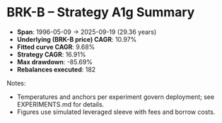 # BRK-B – Strategy A1g Summary

- **Span**: 1996-05-09 → 2025-09-19 (29.36 years)
- **Underlying (BRK-B price) CAGR**: 10.97%
- **Fitted curve CAGR**: 9.68%
- **Strategy CAGR**: 16.91%
- **Max drawdown**: -85.69%
- **Rebalances executed**: 182

Notes:

- Temperatures and anchors per experiment govern deployment; see EXPERIMENTS.md for details.
- Figures use simulated leveraged sleeve with fees and borrow costs.
